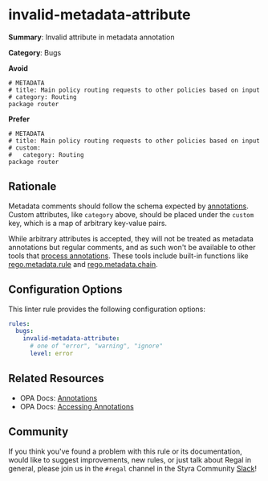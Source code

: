 # invalid-metadata-attribute

**Summary**: Invalid attribute in metadata annotation

**Category**: Bugs

**Avoid**
```rego
# METADATA
# title: Main policy routing requests to other policies based on input
# category: Routing
package router
```

**Prefer**
```rego
# METADATA
# title: Main policy routing requests to other policies based on input
# custom:
#   category: Routing
package router
```

## Rationale

Metadata comments should follow the schema expected by
[annotations](https://www.openpolicyagent.org/docs/latest/policy-language/#annotations). Custom attributes, like
`category` above, should be placed under the `custom` key, which is a map of arbitrary key-value pairs.

While arbitrary attributes is accepted, they will not be treated as metadata annotations but regular comments, and as
such won't be available to other tools that
[process annotations](https://www.openpolicyagent.org/docs/latest/policy-language/#accessing-annotations).
These tools include built-in functions like
[rego.metadata.rule](https://www.openpolicyagent.org/docs/latest/policy-reference/#builtin-rego-regometadatarule) and
[rego.metadata.chain](https://www.openpolicyagent.org/docs/latest/policy-reference/#builtin-rego-regometadatachain).

## Configuration Options

This linter rule provides the following configuration options:

```yaml
rules:
  bugs:
    invalid-metadata-attribute:
      # one of "error", "warning", "ignore"
      level: error
```

## Related Resources

- OPA Docs: [Annotations](https://www.openpolicyagent.org/docs/latest/policy-language/#annotations)
- OPA Docs: [Accessing Annotations](https://www.openpolicyagent.org/docs/latest/policy-language/#accessing-annotations)

## Community

If you think you've found a problem with this rule or its documentation, would like to suggest improvements, new rules,
or just talk about Regal in general, please join us in the `#regal` channel in the Styra Community
[Slack](https://communityinviter.com/apps/styracommunity/signup)!
